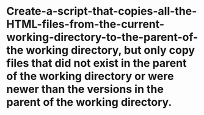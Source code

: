 # Create-a-script-that-copies-all-the-HTML-files-from-the-current-working-directory-to-the-parent-of-the working directory, but only copy files that did not exist in the parent of the working directory or were newer than the versions in the parent of the working directory.
